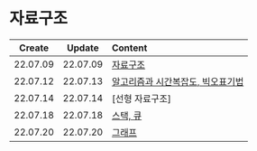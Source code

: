 # 자료구조
|Create|Update|Content|
|:-:|:-:|:--|
|22.07.09|22.07.09|[자료구조](./dataStructure.md)|
|22.07.12|22.07.13|[알고리즘과 시간복잡도, 빅오표기법](./algorithm.md)|
|22.07.14|22.07.14|[선형 자료구조]
|22.07.18|22.07.18|[스택, 큐](./stack%2Cqueue.md)|
|22.07.20|22.07.20|[그래프](./graph.md)|

